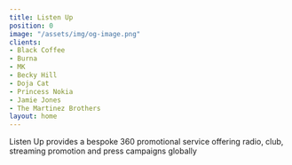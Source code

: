 ```yaml
---
title: Listen Up
position: 0
image: "/assets/img/og-image.png"
clients:
- Black Coffee
- Burna
- MK
- Becky Hill
- Doja Cat
- Princess Nokia
- Jamie Jones
- The Martinez Brothers
layout: home
---
```


Listen Up provides a bespoke 360 promotional service offering radio, club, streaming promotion and press campaigns globally

